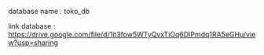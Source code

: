 <p>database name : toko_db</p>

link database : https://drive.google.com/file/d/1it3fow5WTyQvxTiOq6DIPmdq1RA5eGHu/view?usp=sharing
